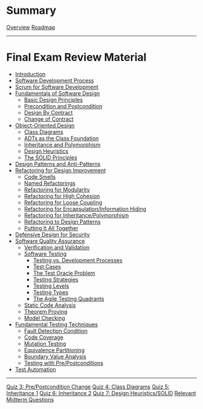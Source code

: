# Summary

[Overview](overview.md)
[Roadmap](roadmap.md)

---

# Final Exam Review Material

- [Introduction]()
- [Software Development Process]()
- [Scrum for Software Development]()
- [Fundamentals of Software Design](4/index.md)
  - [Basic Design Principles](4/4.1.md)
  - [Precondition and Postcondition](4/4.2.md)
  - [Design By Contract](4/4.3.md)
  - [Change of Contract](4/4.4.md)
- [Object-Oriented Design](5/index.md)
  - [Class Diagrams](5/5.1.md)
  - [ADTs as the Class Foundation](5/5.2.md)
  - [Inheritance and Polymorphism](5/5.3.md)
  - [Design Heuristics](5/5.4.md)
  - [The SOLID Principles](5/5.5.md)
- [Design Patterns and Anti-Patterns]()
- [Refactoring for Design Improvement](7/index.md)
  - [Code Smells](7/7.1.md)
  - [Named Refactorings](7/7.2.md)
  - [Refactoring for Modularity](7/7.3.md)
  - [Refactoring for High Cohesion](7/7.4.md)
  - [Refactoring for Loose Coupling](7/7.5.md)
  - [Refactoring for Encapsulation/Information Hiding](7/7.6.md)
  - [Refactoring for Inheritance/Polymorphism](7/7.7.md)
  - [Refactoring to Design Patterns](7/7.8.md)
  - [Putting It All Together]()
- [Defensive Design for Security]()
- [Software Quality Assurance](9/index.md)
  - [Verification and Validation](9/9.1.md)
  - [Software Testing](9/9.2.md)
    - [Testing vs. Development Processes](9/9.2.1.md)
    - [Test Cases](9/9.2.2.md)
    - [The Test Oracle Problem](9/9.2.3.md)
    - [Testing Strategies](9/9.2.4.md)
    - [Testing Levels]()
    - [Testing Types]()
    - [The Agile Testing Quadrants](9/9.2.7.md)
  - [Static Code Analysis](9/9.3.md)
  - [Theorem Proving]()
  - [Model Checking]()
- [Fundamental Testing Techniques](10/index.md)
  - [Fault Detection Condition](10/10.1.md)
  - [Code Coverage](10/10.2.md)
  - [Mutation Testing]()
  - [Equivalence Partitioning]()
  - [Boundary Value Analysis]()
  - [Testing with Pre/Postconditions]()
- [Test Automation]()

---

[Quiz 3: Pre/Postcondition Change](quizzes/quiz_3.md)
[Quiz 4: Class Diagrams](quizzes/quiz_4.md)
[Quiz 5: Inheritance 1](quizzes/quiz_5.md)
[Quiz 6: Inheritance 2](quizzes/quiz_6.md)
[Quiz 7: Design Heuristics/SOLID](quizzes/quiz_7.md)
[Relevant Midterm Questions](quizzes/midterm.md)